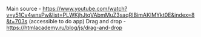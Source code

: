 Main source - https://www.youtube.com/watch?v=y51Cv4wnsPw&list=PLWKjhJtqVAbmMuZ3saqRIBimAKIMYkt0E&index=8&t=703s (accessible to do app)
Drag and drop - https://htmlacademy.ru/blog/js/drag-and-drop
